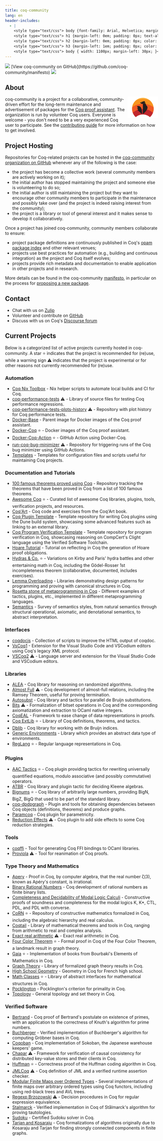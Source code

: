 ```yaml
---
title: coq-community
lang: en
header-includes:
  - |
    <style type="text/css"> body {font-family: Arial, Helvetica; margin-left: 5em; font-size: large;} </style>
    <style type="text/css"> h1 {margin-left: 0em; padding: 0px; text-align: center} </style>
    <style type="text/css"> h2 {margin-left: 0em; padding: 0px; color: #580909} </style>
    <style type="text/css"> h3 {margin-left: 1em; padding: 0px; color: #C05001;} </style>
    <style type="text/css"> body { width: 1100px; margin-left: 30px; }</style>
---
```


<div style="text-align:left"><img src="https://github.githubassets.com/images/modules/logos_page/Octocat.png" height="25" style="border:0px">
[View coq-community on GitHub](https://github.com/coq-community/manifesto)
<img src="https://github.githubassets.com/images/modules/logos_page/Octocat.png" height="25" style="border:0px"></div>

## About

[<img src="coq-logo.svg" align="right" width="100">](https://github.com/coq-community/manifesto)

coq-community is a project for a collaborative, community-driven effort for the long-term
maintenance and advertisement of packages for the [Coq proof assistant](https://coq.inria.fr).
The organization is run by volunteer Coq users. Everyone is welcome - you don't need to be a
very experienced Coq user to participate. See the
[contributing guide](https://github.com/coq-community/manifesto/blob/master/CONTRIBUTING.md)
for more information on how to get involved.

## Project Hosting

Repositories for Coq-related projects can be hosted in the [coq-community organization on GitHub](https://github.com/coq-community)
whenever any of the following is the case:

- the project has become a collective work (several community members are
  actively working on it);
- the initial author has stopped maintaining the project and someone else is
  volunteering to do so;
- the initial author is still maintaining the project but they want to
  encourage other community members to participate in the maintenance and
  possibly take over (and the project is indeed raising interest from the
  community);
- the project is a library or tool of general interest and it makes sense to
  develop it collaboratively.

Once a project has joined coq-community, community members collaborate to ensure:

- project package definitions are continuously published in Coq's [opam package index](https://coq.inria.fr/packages)
  and other relevant venues;
- projects use best practices for automation (e.g., building and continuous integration) as
  the project and Coq itself evolves;
- projects provide rich metadata and documentation to enable application in other projects
  and in research.

More details can be found in the coq-community [manifesto](https://github.com/coq-community/manifesto),
in particular on the process for [proposing a new package](https://github.com/coq-community/manifesto/blob/master/CONTRIBUTING.md#proposing-a-new-package).

## Contact

- Chat with us on [Zulip](https://coq.zulipchat.com/#narrow/stream/237663-coq-community-devs.20.26.20users)
- Volunteer and contribute on [GitHub](https://github.com/coq-community/manifesto/issues)
- Discuss with us on Coq's [Discourse forum](https://coq.discourse.group)

## Current Projects

Below is a categorized list of active projects currently hosted in coq-community.
A star :star: indicates that the project is recommended for (re)use, while
a warning sign :warning: indicates that the project is experimental or for other
reasons not currently recommended for (re)use.

### Automation

- [Coq Nix Toolbox](https://github.com/coq-community/coq-nix-toolbox) - Nix helper scripts to automate local builds and CI for Coq.
- [coq-performance-tests](https://github.com/coq-community/coq-performance-tests) :warning: - Library of source files for testing Coq performance regressions.
- [coq-performance-tests-plots-history](https://github.com/coq-community/coq-performance-tests-plots-history) :warning: - Repository with plot history for Coq performance tests.
- [Docker-Base](https://github.com/coq-community/docker-base) - Parent image for Docker images of the Coq proof assistant.
- [Docker-Coq](https://github.com/coq-community/docker-coq) :star: - Docker images of the Coq proof assistant.
- [Docker-Coq-Action](https://github.com/coq-community/docker-coq-action) :star: - GitHub Action using Docker-Coq.
- [run-coq-bug-minimizer](https://github.com/coq-community/run-coq-bug-minimizer) :warning: - Repository for triggering runs of the Coq bug minimizer using GitHub Actions.
- [Templates](https://github.com/coq-community/templates) - Templates for configuration files and scripts useful for maintaining Coq projects.

### Documentation and Tutorials

- [100 famous theorems proved using Coq](https://github.com/coq-community/coq-100-theorems) - Repository tracking the theorems that have been proved in Coq from a list of 100 famous theorems.
- [Awesome Coq](https://github.com/coq-community/awesome-coq) :star: - Curated list of awesome Coq libraries, plugins, tools, verification projects, and resources.
- [Coq'Art](https://github.com/coq-community/coq-art) - Coq code and exercises from the Coq'Art book.
- [Coq Plugin Template](https://github.com/coq-community/coq-plugin-template) - Template repository for writing Coq plugins using the Dune build system, showcasing some advanced features such as linking to an external library.
- [Coq Program Verification Template](https://github.com/coq-community/coq-program-verification-template) - Template repository for program verification in Coq, showcasing reasoning on CompCert's Clight language using the Verified Software Toolchain.
- [Hoare Tutorial](https://github.com/coq-community/hoare-tut) - Tutorial on reflecting in Coq the generation of Hoare proof obligations.
- [Hydras & Co.](https://github.com/coq-community/hydra-battles) :star: - Variations on Kirby and Paris' hydra battles and other entertaining math in Coq, including the Gödel-Rosser 1st incompleteness theorem (collaborative, documented, includes exercises).
- [Lemma Overloading](https://github.com/coq-community/lemma-overloading) - Libraries demonstrating design patterns for programming and proving with canonical structures in Coq.
- [Rosetta stone of metaprogramming in Coq](https://github.com/coq-community/metaprogramming-rosetta-stone) - Different examples of tactics, plugins, etc., implemented in different metaprogramming languages.
- [Semantics](https://github.com/coq-community/semantics) - Survey of semantics styles, from natural semantics through structural operational, axiomatic, and denotational semantics, to abstract interpretation.

### Interfaces

- [coqdocjs](https://github.com/coq-community/coqdocjs) - Collection of scripts to improve the HTML output of coqdoc.
- [VsCoq1](https://github.com/coq-community/vscoq/tree/vscoq1) - Extension for the Visual Studio Code and VSCodium editors using Coq's legacy XML protocol.
- [VSCoq2](https://github.com/coq-community/vscoq) :warning: - Language server and extension for the Visual Studio Code and VSCodium editors.

### Libraries

- [ALEA](https://github.com/coq-community/alea) - Coq library for reasoning on randomized algorithms.
- [Almost Full](https://github.com/coq-community/almost-full) :warning: - Coq development of almost-full relations, including the Ramsey Theorem, useful for proving termination.
- [Autosubst](https://github.com/coq-community/autosubst) - Coq library and tactics for parallel de Bruijn substitutions.
- [Bits](https://github.com/coq-community/bits) :warning: - Formalization of bitset operations in Coq and the corresponding axiomatization and extraction to OCaml native integers.
- [CoqEAL](https://github.com/coq-community/coqeal) - Framework to ease change of data representations in proofs.
- [Coq ExtLib](https://github.com/coq-community/coq-ext-lib) :star: - Library of Coq definitions, theorems, and tactics.
- [Dblib](https://github.com/coq-community/dblib) - Coq library for working with de Bruijn indices.
- [Generic Environments](https://github.com/coq-community/generic-environments) - Library which provides an abstract data type of environments.
- [RegLang](https://github.com/coq-community/reglang) :star: - Regular language representations in Coq.

### Plugins

- [AAC Tactics](https://github.com/coq-community/aac-tactics) :star: - Coq plugin providing tactics for rewriting universally quantified equations, modulo associative (and possibly commutative) operators.
- [ATBR](https://github.com/coq-community/atbr) - Coq library and plugin tactic for deciding Kleene algebras.
- [Bignums](https://github.com/coq-community/bignums) :star: - Coq library of arbitrarily large numbers, providing BigN, BigZ, BigQ that used to be part of the standard library.
- [coq-dpdpgraph](https://github.com/coq-community/coq-dpdgraph) - Plugin and tools for obtaining dependencies between Coq objects (definitions, theorems) and produce graphs.
- [Paramcoq](https://github.com/coq-community/paramcoq) - Coq plugin for parametricity.
- [Reduction Effects](https://github.com/coq-community/reduction-effects) :warning: - Coq plugin to add side effects to some Coq reduction strategies.

### Tools

- [coqffi](https://github.com/coq-community/coqffi) - Tool for generating Coq FFI bindings to OCaml libraries.
- [Proviola](https://github.com/coq-community/proviola) :warning: - Tool for reanimation of Coq proofs.

### Type Theory and Mathematics

- [Apery](https://github.com/coq-community/apery) - Proof in Coq, by computer algebra, that the real number ζ(3), known as Apéry's constant, is irrational.
- [Binary Rational Numbers](https://github.com/coq-community/qarith-stern-brocot) - Coq development of rational numbers as finite binary lists.
- [Completeness and Decidability of Modal Logic Calculi](https://github.com/coq-community/comp-dec-modal) - Constructive proofs of soundness and completeness for the modal logics K, K*, CTL, PDL, and PDL with converse.
- [CoRN](https://github.com/coq-community/corn) :star: - Repository of constructive mathematics formalized in Coq, including the algebraic hierarchy and real calculus.
- [Coqtail](https://github.com/coq-community/coqtail-math) - Library of mathematical theorems and tools in Coq, ranging from arithmetic to real and complex analysis.
- [Exact real arithmetic](https://github.com/coq-community/exact-real-arithmetic) :warning: - Exact real arithmetic in Coq.
- [Four Color Theorem](https://github.com/coq-community/fourcolor) :star: - Formal proof in Coq of the Four Color Theorem, a landmark result in graph theory.
- [Gaia](https://github.com/coq-community/gaia) :star: - Implementation of books from Bourbaki's Elements of Mathematics in Coq.
- [Graph Theory](https://github.com/coq-community/graph-theory) - Library of formalized graph theory results in Coq.
- [High School Geometry](https://github.com/coq-community/HighSchoolGeometry) - Geometry in Coq for French high school.
- [Math Classes](https://github.com/coq-community/math-classes) :star: - Library of abstract interfaces for mathematical structures in Coq.
- [Pocklington](https://github.com/coq-community/pocklington) - Pocklington's criterion for primality in Coq.
- [Topology](https://github.com/coq-community/topology) - General topology and set theory in Coq.

### Verified Software

- [Bertrand](https://github.com/coq-community/bertrand) - Coq proof of Bertrand's postulate on existence of primes, with an application to the correctness of Knuth's algorithm for prime numbers.
- [Buchberger](https://github.com/coq-community/buchberger) - Verified implementation of Buchberger's algorithm for computing Gröbner bases in Coq.
- [Coqoban](https://github.com/coq-community/coqoban) - Coq implementation of Sokoban, the Japanese warehouse keepers' game.
- [Chapar](https://github.com/coq-community/chapar) :warning: - Framework for verification of causal consistency for distributed key-value stores and their clients in Coq.
- [Huffman](https://github.com/coq-community/huffman) :star: - Correctness proof of the Huffman coding algorithm in Coq.
- [JMLCoq](https://github.com/coq-community/jmlcoq) :warning: - Coq definition of JML and a verified runtime assertion checker.
- [Modular Finite Maps over Ordered Types](https://github.com/coq-community/coq-mmaps) - Several implementations of finite maps over arbitrary ordered types using Coq functors, including using red-black trees and AVL trees.
- [Regexp Brzozowski](https://github.com/coq-community/regexp-Brzozowski) :warning: - Decision procedures in Coq for regular expression equivalence.
- [Stalmarck](https://github.com/coq-community/stalmarck) - Verified implementation in Coq of Stålmarck's algorithm for proving tautologies.
- [Sudoku](https://github.com/coq-community/sudoku) - Certified Sudoku solver in Coq.
- [Tarjan and Kosaraju](https://github.com/coq-community/tarjan) - Coq formalizations of algorithms originally due to Kosaraju and Tarjan for finding strongly connected components in finite graphs.

